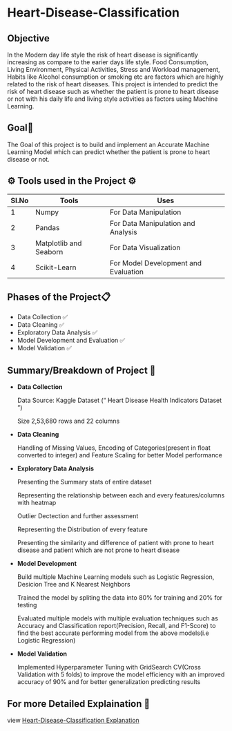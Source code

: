 # Heart-Disease-Classification
## Objective
In the Modern day life style the risk of heart disease is significantly increasing as compare to the earier days life style. Food Consumption, Living Environment, Physical Activities, Stress and Workload management, Habits like Alcohol consumption or smoking etc are factors which are highly related to the risk of heart diseases. This project is intended to predict the risk of heart disease such as whether the patient is prone to heart disease or not with his daily life and living style activities as factors using Machine Learning.

## Goal🎯
The Goal of this project is to build and implement an Accurate Machine Learning Model which can predict whether the patient is prone to heart disease or not.

## ⚙️ Tools used in the Project ⚙️

|SI.No|Tools|Uses|
|-----|-----|----|
|1|Numpy|For Data Manipulation|
|2|Pandas|For Data Manipulation and Analysis|
|3|Matplotlib and Seaborn|For Data Visualization|
|4|Scikit-Learn|For Model Development and Evaluation|

## Phases of the Project📋
<ul>
  <li>Data Collection ✅</li>
  <li>Data Cleaning ✅</li>
  <li>Exploratory Data Analysis ✅</li>
  <li>Model Development and Evaluation ✅</li>
  <li>Model Validation ✅</li>
</ul>

## Summary/Breakdown of Project 📜
<ul>
  <li><b>Data Collection</b>
    <p>Data Source: Kaggle Dataset (“ Heart Disease Health Indicators Dataset ”)</p>
    <p>Size 2,53,680 rows and 22 columns</p>
  </li>
  <li><b>Data Cleaning</b>
    <p>Handling of Missing Values, Encoding of Categories(present in float converted to integer) and Feature Scaling for better Model performance</p>
  </li>
  <li><b>Exploratory Data Analysis</b>
    <p>Presenting the Summary stats of entire dataset</p>
    <p>Representing the relationship between each and every features/columns with heatmap</p>
    <p>Outlier Dectection and further assessment</p>
    <p>Representing the Distribution of every feature</p>
    <p>Presenting the similarity and difference of patient with prone to heart disease and patient which are not prone to heart disease</p>
  </li>
  <li><b>Model Development</b>
    <p>Build multiple Machine Learning models such as Logistic Regression, Desicion Tree and K Nearest Neighbors</p>
    <p>Trained the model by spliting the data into 80% for training and 20% for testing</p>
    <p>Evaluated multiple models with multiple evaluation techniques such as Accuracy and Classification report(Precision, Recall, and F1-Score) to find the best accurate performing model from the above models(i.e Logistic Regression)</p>
  </li>
  <li><b>Model Validation</b>
    <p>Implemented Hyperparameter Tuning with GridSearch CV(Cross Validation with 5 folds) to improve the model efficiency with an improved accuracy of 90% and for better generalization predicting results</p>
  </li>
</ul>

## For more Detailed Explaination 📄
view <a href="https://github.com/SahaniGuruPrasad/Heart-Disease-Classification/blob/main/Heart%20Disease%20Classification.pdf">Heart-Disease-Classification Explanation</a>
